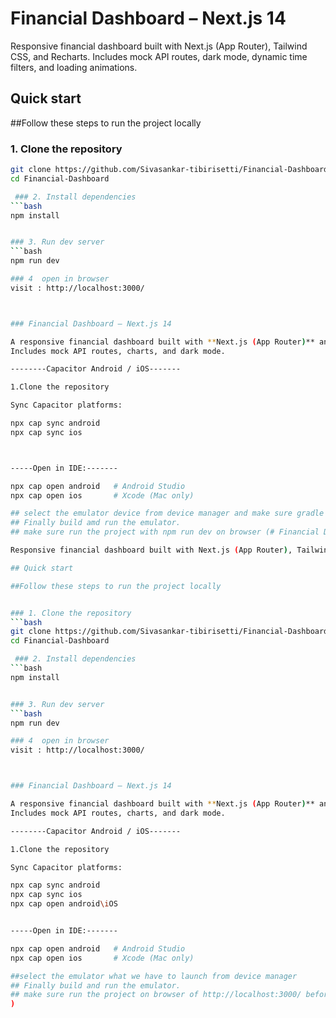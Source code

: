  
# Financial Dashboard – Next.js 14

Responsive financial dashboard built with Next.js (App Router), Tailwind CSS, and Recharts. Includes mock API routes, dark mode, dynamic time filters, and loading animations.

## Quick start

##Follow these steps to run the project locally


### 1️. Clone the repository
```bash
git clone https://github.com/Sivasankar-tibirisetti/Financial-Dashboard.git
cd Financial-Dashboard

 ### 2️. Install dependencies
```bash
npm install


### 3. Run dev server
```bash
npm run dev

### 4  open in browser
visit : http://localhost:3000/



### Financial Dashboard – Next.js 14

A responsive financial dashboard built with **Next.js (App Router)** and **Tailwind CSS**.  
Includes mock API routes, charts, and dark mode.

--------Capacitor Android / iOS-------

1.Clone the repository

Sync Capacitor platforms:

npx cap sync android
npx cap sync ios



-----Open in IDE:-------

npx cap open android   # Android Studio
npx cap open ios       # Xcode (Mac only)

## select the emulator device from device manager and make sure gradle build sync.
## Finally build amd run the emulator.
## make sure run the project with npm run dev on browser (# Financial Dashboard – Next.js 14

Responsive financial dashboard built with Next.js (App Router), Tailwind CSS, and Recharts. Includes mock API routes, dark mode, dynamic time filters, and loading animations.

## Quick start

##Follow these steps to run the project locally


### 1️. Clone the repository
```bash
git clone https://github.com/Sivasankar-tibirisetti/Financial-Dashboard.git
cd Financial-Dashboard

 ### 2️. Install dependencies
```bash
npm install


### 3. Run dev server
```bash
npm run dev

### 4  open in browser
visit : http://localhost:3000/



### Financial Dashboard – Next.js 14

A responsive financial dashboard built with **Next.js (App Router)** and **Tailwind CSS**.  
Includes mock API routes, charts, and dark mode.

--------Capacitor Android / iOS-------

1.Clone the repository

Sync Capacitor platforms:

npx cap sync android
npx cap sync ios
npx cap open android\iOS


-----Open in IDE:-------

npx cap open android   # Android Studio
npx cap open ios       # Xcode (Mac only)

##select the emulator what we have to launch from device manager
## Finally build and run the emulator.
## make sure run the project on browser of http://localhost:3000/ before run an emulator.
) 

